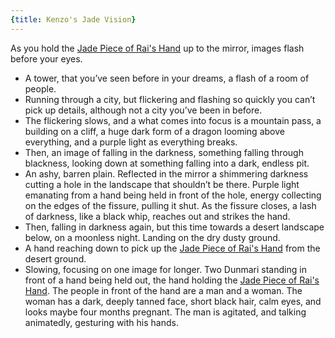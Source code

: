 ```yaml
---
{title: Kenzo's Jade Vision}
---
```

As you hold the [Jade Piece of Rai's Hand](<../treasure/jade-piece-of-rai-s-hand.md>) up to the mirror, images flash before your eyes.  

- A tower, that you’ve seen before in your dreams, a flash of a room of people.
- Running through a city, but flickering and flashing so quickly you can’t pick up details, although not a city you’ve been in before.
- The flickering slows, and a what comes into focus is a mountain pass, a building on a cliff, a huge dark form of a dragon looming above everything, and a purple light as everything breaks.
- Then, an image of falling in the darkness, something falling through blackness, looking down at something falling into a dark, endless pit.
- An ashy, barren plain. Reflected in the mirror a shimmering darkness cutting a hole in the landscape that shouldn’t be there. Purple light emanating from a hand being held in front of the hole, energy collecting on the edges of the fissure, pulling it shut. As the fissure closes, a lash of darkness, like a black whip, reaches out and strikes the hand.
- Then, falling in darkness again, but this time towards a desert landscape below, on a moonless night. Landing on the dry dusty ground.
- A hand reaching down to pick up the [Jade Piece of Rai's Hand](<../treasure/jade-piece-of-rai-s-hand.md>) from the desert ground.
- Slowing, focusing on one image for longer. Two Dunmari standing in front of a hand being held out, the hand holding the [Jade Piece of Rai's Hand](<../treasure/jade-piece-of-rai-s-hand.md>). The people in front of the hand are a man and a woman. The woman has a dark, deeply tanned face, short black hair, calm eyes, and looks maybe four months pregnant. The man is agitated, and talking animatedly, gesturing with his hands.
